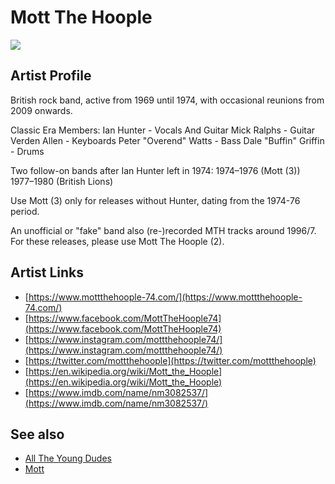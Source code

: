 # Mott The Hoople

![](../../asssets/artists/Mott_The_Hoople.png)

## Artist Profile

British rock band, active from 1969 until 1974, with occasional reunions from 2009 onwards.

Classic Era Members:
Ian Hunter - Vocals And Guitar 
Mick Ralphs - Guitar 
Verden Allen - Keyboards 
Peter "Overend" Watts - Bass 
Dale "Buffin" Griffin - Drums 

Two follow-on bands after Ian Hunter left in 1974:
1974–1976 (Mott (3)) 
1977–1980 (British Lions) 

Use Mott (3) only for releases without Hunter, dating from the 1974-76 period.

An unofficial or "fake" band also (re-)recorded MTH tracks around 1996/7. For these releases, please use Mott The Hoople (2).

## Artist Links

- [https://www.mottthehoople-74.com/](https://www.mottthehoople-74.com/)
- [https://www.facebook.com/MottTheHoople74](https://www.facebook.com/MottTheHoople74)
- [https://www.instagram.com/mottthehoople74/](https://www.instagram.com/mottthehoople74/)
- [https://twitter.com/mottthehoople](https://twitter.com/mottthehoople)
- [https://en.wikipedia.org/wiki/Mott_the_Hoople](https://en.wikipedia.org/wiki/Mott_the_Hoople)
- [https://www.imdb.com/name/nm3082537/](https://www.imdb.com/name/nm3082537/)


## See also

- [All The Young Dudes](Mott_The_Hoople-All_The_Young_Dudes.md)
- [Mott](Mott_The_Hoople-Mott.md)
